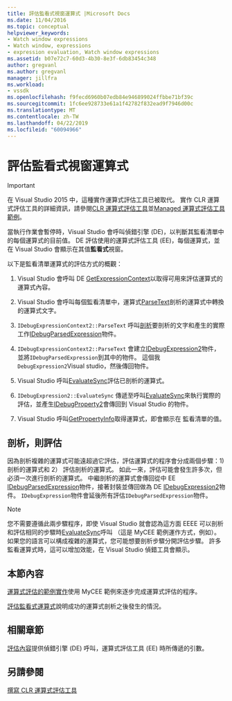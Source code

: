 ```yaml
---
title: 評估監看式視窗運算式 |Microsoft Docs
ms.date: 11/04/2016
ms.topic: conceptual
helpviewer_keywords:
- Watch window expressions
- Watch window, expressions
- expression evaluation, Watch window expressions
ms.assetid: b07e72c7-60d3-4b30-8e3f-6db83454c348
author: gregvanl
ms.author: gregvanl
manager: jillfra
ms.workload:
- vssdk
ms.openlocfilehash: f9fecd6960b07edb84e946899024ffbbe71bf39c
ms.sourcegitcommit: 1fc6ee928733e61a1f42782f832ead9f7946d00c
ms.translationtype: MT
ms.contentlocale: zh-TW
ms.lasthandoff: 04/22/2019
ms.locfileid: "60094966"
---
```

# <a name="evaluate-a-watch-window-expression"></a>評估監看式視窗運算式
> [!IMPORTANT]
>  在 Visual Studio 2015 中，這種實作運算式評估工具已被取代。 實作 CLR 運算式評估工具的詳細資訊，請參閱[CLR 運算式評估工具](https://github.com/Microsoft/ConcordExtensibilitySamples/wiki/CLR-Expression-Evaluators)並[Managed 運算式評估工具範例](https://github.com/Microsoft/ConcordExtensibilitySamples/wiki/Managed-Expression-Evaluator-Sample)。

 當執行作業會暫停時，Visual Studio 會呼叫偵錯引擎 (DE)，以判斷其監看清單中的每個運算式的目前值。 DE 評估使用的運算式評估工具 (EE)，每個運算式，並在 Visual Studio 會顯示在其值**監看式**視窗。

 以下是監看清單運算式的評估方式的概觀：

1. Visual Studio 會呼叫 DE [GetExpressionContext](../../extensibility/debugger/reference/idebugstackframe2-getexpressioncontext.md)以取得可用來評估運算式的運算式內容。

2. Visual Studio 會呼叫每個監看清單中，運算式[ParseText](../../extensibility/debugger/reference/idebugexpressioncontext2-parsetext.md)剖析的運算式中轉換的運算式文字。

3. `IDebugExpressionContext2::ParseText` 呼叫[剖析](../../extensibility/debugger/reference/idebugexpressionevaluator-parse.md)要剖析的文字和產生的實際工作[IDebugParsedExpression](../../extensibility/debugger/reference/idebugparsedexpression.md)物件。

4. `IDebugExpressionContext2::ParseText` 會建立[IDebugExpression2](../../extensibility/debugger/reference/idebugexpression2.md)物件，並將`IDebugParsedExpression`到其中的物件。 這個我`DebugExpression2`Visual studio，然後傳回物件。

5. Visual Studio 呼叫[EvaluateSync](../../extensibility/debugger/reference/idebugexpression2-evaluatesync.md)評估已剖析的運算式。

6. `IDebugExpression2::EvaluateSync` 傳遞至呼叫[EvaluateSync](../../extensibility/debugger/reference/idebugparsedexpression-evaluatesync.md)來執行實際的評估，並產生[IDebugProperty2](../../extensibility/debugger/reference/idebugproperty2.md)會傳回到 Visual Studio 的物件。

7. Visual Studio 呼叫[GetPropertyInfo](../../extensibility/debugger/reference/idebugproperty2-getpropertyinfo.md)取得運算式，即會顯示在 監看清單的值。

## <a name="parse-then-evaluate"></a>剖析，則評估
 因為剖析複雜的運算式可能遠超過它評估，評估運算式的程序會分成兩個步驟：1) 剖析的運算式和 2） 評估剖析的運算式。 如此一來，評估可能會發生許多次，但必須一次進行剖析的運算式。 中繼剖析的運算式會傳回從中 EE [IDebugParsedExpression](../../extensibility/debugger/reference/idebugparsedexpression.md)物件，接著封裝並傳回做為 DE [IDebugExpression2](../../extensibility/debugger/reference/idebugexpression2.md)物件。 `IDebugExpression`物件會延後所有評估`IDebugParsedExpression`物件。

> [!NOTE]
>  您不需要遵循此兩步驟程序，即使 Visual Studio 就會認為這方面 EEEE 可以剖析和評估相同的步驟時[EvaluateSync](../../extensibility/debugger/reference/idebugparsedexpression-evaluatesync.md)呼叫 （這是 MyCEE 範例運作方式，例如）。 如果您的語言可以構成複雜的運算式，您可能想要剖析步驟分開評估步驟。 許多監看運算式時，這可以增加效能，在 Visual Studio 偵錯工具會顯示。

## <a name="in-this-section"></a>本節內容
 [運算式評估的範例實作](../../extensibility/debugger/sample-implementation-of-expression-evaluation.md)使用 MyCEE 範例來逐步完成運算式評估的程序。

 [評估監看式運算式](../../extensibility/debugger/evaluating-a-watch-expression.md)說明成功的運算式剖析之後發生的情況。

## <a name="related-sections"></a>相關章節
 [評估內容](../../extensibility/debugger/evaluation-context.md)提供偵錯引擎 (DE) 呼叫，運算式評估工具 (EE) 時所傳遞的引數。

## <a name="see-also"></a>另請參閱
 [撰寫 CLR 運算式評估工具](../../extensibility/debugger/writing-a-common-language-runtime-expression-evaluator.md)